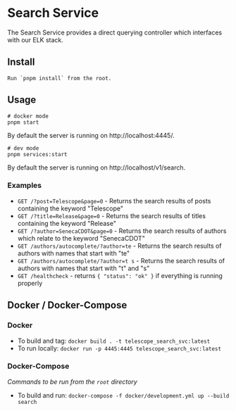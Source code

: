 # Search Service

The Search Service provides a direct querying controller which interfaces with our ELK stack.

## Install

```
Run `pnpm install` from the root.
```

## Usage

```
# docker mode
pnpm start
```

By default the server is running on http://localhost:4445/.

```
# dev mode
pnpm services:start
```

By default the server is running on http://localhost/v1/search.

### Examples

- `GET /?post=Telescope&page=0` - Returns the search results of posts containing the keyword "Telescope"
- `GET /?title=Release&page=0` - Returns the search results of titles containing the keyword "Release"
- `GET /?author=SenecaCDOT&page=0` - Returns the search results of authors which relate to the keyword "SenecaCDOT"
- `GET /authors/autocomplete/?author=te` - Returns the search results of authors with names that start with "te"
- `GET /authors/autocomplete/?author=t s` - Returns the search results of authors with names that start with "t" and "s"
- `GET /healthcheck` - returns `{ "status": "ok" }` if everything is running properly

## Docker / Docker-Compose

### Docker

- To build and tag: `docker build . -t telescope_search_svc:latest`
- To run locally: `docker run -p 4445:4445 telescope_search_svc:latest`

### Docker-Compose

_Commands to be run from the `root` directory_

- To build and run: `docker-compose -f docker/development.yml up --build search`
